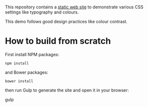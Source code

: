 This repository contains a [static web site](https://fabricesalvaire.github.io) to demonstrate various CSS settings like typography and colours.

This demo follows good design practices like colour contrast.

# How to build from scratch

First install NPM packages:

    npm install
   
and Bower packages:

    bower install
    
then run Gulp to generate the site and open it in your browser:

   gulp
